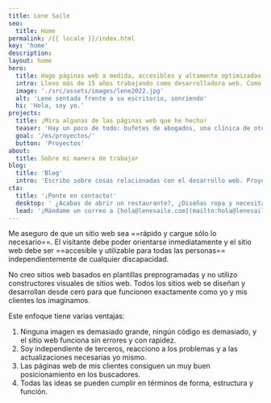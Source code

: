 ```yaml
---
title: Lene Saile
seo:
  title: Home
permalink: /{{ locale }}/index.html
key: 'home'
description:
layout: home
hero:
  title: Hago páginas web a medida, accesibles y altamente optimizadas.
  intro: Llevo más de 15 años trabajando como desarrolladora web. Como autónoma y por encargo de agencias he desarrollado y diseñado innumerables sitios web para pequeñas y medianas empresas, autónomos, particulares, asociaciones y fundaciones. Trabajo principalmente con la arquitectura Jamstack y Wordpress.
  image: './src/assets/images/lene2022.jpg'
  alt: 'Lene sentada frente a su escritorio, sonriendo'
  hi: 'Hola, soy yo.'
projects:
  title: ¡Mira algunas de las páginas web que he hecho!
  teaser: 'Hay un poco de todo: bufetes de abogados, una clínica de otorrinolaringología, un colegio público, una fundación cultural, grupos musicales...'
  goal: '/es/proyectos/'
  button: 'Proyectos'
about:
  title: Sobre mi manera de trabajar
blog:
  title: 'Blog'
  intro: 'Escribo sobre cosas relacionadas con el desarrollo web. Proyectos, enfoques y observaciones, cosas que he aprendido o que considero importantes.'
cta:
  title: '¡Ponte en contacto!'
  desktop: ' ¿Acabas de abrir un restaurante?, ¿Diseñas ropa y necesitas un shop?, ¿Eres coach?, ¿Actriz, actor, cantante?, ¿Has montado una empresa de reformas?, ¿Un primo te hizo una página hace 10 años y va fatal?...'
  lead: '¡Mándame un correo a [hola@lenesaile.com](mailto:hola@lenesaile.com) y cuéntame tu proyecto, oportunidades o lo que tengas en mente! Siempre estoy dispuesta a charlar'
---
```


Me aseguro de que un sitio web sea ==rápido y cargue sólo lo necesario==. El visitante debe poder orientarse inmediatamente y el sitio web debe ser ==accesible y utilizable para todas las personas== independientemente de cualquier discapacidad.

No creo sitios web basados en plantillas preprogramadas y no utilizo constructores visuales de sitios web. Todos los sitios web se diseñan y desarrollan desde cero para que funcionen exactamente como yo y mis clientes los imaginamos.

Este enfoque tiene varias ventajas:

1. Ninguna imagen es demasiado grande, ningún código es demasiado, y el sitio web funciona sin errores y con rapidez.
2. Soy independiente de terceros, reacciono a los problemas y a las actualizaciones necesarias yo mismo.
3. Las páginas web de mis clientes consiguen un muy buen posicionamiento en los buscadores.
4. Todas las ideas se pueden cumplir en términos de forma, estructura y función.
